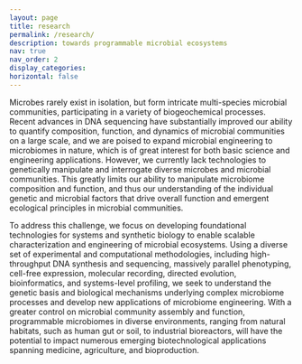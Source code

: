 ```yaml
---
layout: page
title: research
permalink: /research/
description: towards programmable microbial ecosystems
nav: true
nav_order: 2
display_categories: 
horizontal: false
---
```


Microbes rarely exist in isolation, but form intricate multi-species microbial communities, participating in a variety of biogeochemical processes. Recent advances in DNA sequencing have substantially improved our ability to quantify composition, function, and dynamics of microbial communities on a large scale, and we are poised to expand microbial engineering to microbiomes in nature, which is of great interest for both basic science and engineering applications. However, we currently lack technologies to genetically manipulate and interrogate diverse microbes and microbial communities. This greatly limits our ability to manipulate microbiome composition and function, and thus our understanding of the individual genetic and microbial factors that drive overall function and emergent ecological principles in microbial communities.

To address this challenge, we focus on developing foundational technologies for systems and synthetic biology to enable scalable characterization and engineering of microbial ecosystems. Using a diverse set of experimental and computational methodologies, including high-throughput DNA synthesis and sequencing, massively parallel phenotyping, cell-free expression, molecular recording, directed evolution, bioinformatics, and systems-level profiling, we seek to understand the genetic basis and biological mechanisms underlying complex microbiome processes and develop new applications of microbiome engineering. With a greater control on microbial community assembly and function, programmable microbiomes in diverse environments, ranging from natural habitats, such as human gut or soil, to industrial bioreactors, will have the potential to impact numerous emerging biotechnological applications spanning medicine, agriculture, and bioproduction.
